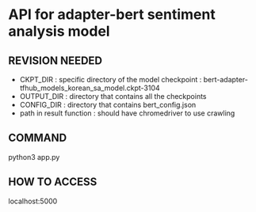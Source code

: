 # API for adapter-bert sentiment analysis model

## REVISION NEEDED
- CKPT_DIR : specific directory of the model checkpoint 
			  : bert-adapter-tfhub_models_korean_sa_model.ckpt-3104
- OUTPUT_DIR : directory that contains all the checkpoints
- CONFIG_DIR : directory that contains bert_config.json
- path in result function : should have chromedriver to use crawling

## COMMAND
python3 app.py

## HOW TO ACCESS
localhost:5000

